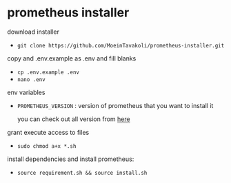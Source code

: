 # prometheus installer

download installer 

  - `git clone https://github.com/MoeinTavakoli/prometheus-installer.git`

copy and .env.example as .env and fill blanks

  - `cp .env.example .env`
  - `nano .env` 

env variables
  - `PROMETHEUS_VERSION` : version of prometheus that you want to install it 

     you can check out all version from [here](https://github.com/prometheus/prometheus/releases)

grant execute access to files 

  - `sudo chmod a+x *.sh`

install dependencies and install prometheus:

  - `source requirement.sh && source install.sh`